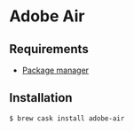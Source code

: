 # Adobe Air

## Requirements

* [Package manager](./package_manager.md)

## Installation

```ShellSession
$ brew cask install adobe-air
```
